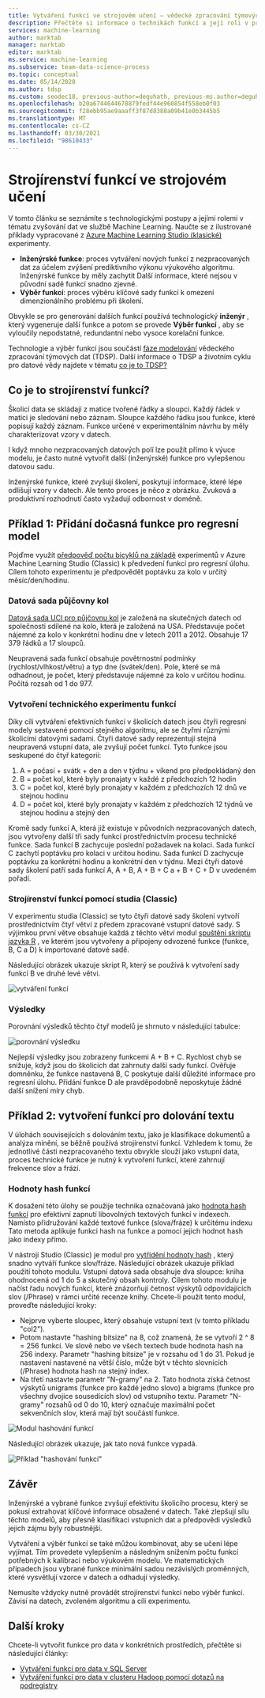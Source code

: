 ```yaml
---
title: Vytváření funkcí ve strojovém učení – vědecké zpracování týmových dat
description: Přečtěte si informace o technikách funkcí a její roli v procesu rozšíření dat Machine Learning.
services: machine-learning
author: marktab
manager: marktab
editor: marktab
ms.service: machine-learning
ms.subservice: team-data-science-process
ms.topic: conceptual
ms.date: 05/14/2020
ms.author: tdsp
ms.custom: seodec18, previous-author=deguhath, previous-ms.author=deguhath, contperf-fy20q4
ms.openlocfilehash: b20a6744644678879fedf44e960854f558eb0f03
ms.sourcegitcommit: f28ebb95ae9aaaff3f87d8388a09b41e0b3445b5
ms.translationtype: MT
ms.contentlocale: cs-CZ
ms.lasthandoff: 03/30/2021
ms.locfileid: "98610433"
---
```

# <a name="feature-engineering-in-machine-learning"></a>Strojírenství funkcí ve strojovém učení

V tomto článku se seznámíte s technologickými postupy a jejími rolemi v tématu zvyšování dat ve službě Machine Learning. Naučte se z ilustrované příklady vypracované z [Azure Machine Learning Studio (klasické)](../overview-what-is-machine-learning-studio.md#ml-studio-classic-vs-azure-machine-learning-studio) experimenty. 

* **Inženýrské funkce**: proces vytváření nových funkcí z nezpracovaných dat za účelem zvýšení prediktivního výkonu výukového algoritmu. Inženýrské funkce by měly zachytit Další informace, které nejsou v původní sadě funkcí snadno zjevné.
* **Výběr funkcí**: proces výběru klíčové sady funkcí k omezení dimenzionálního problému při školení.

Obvykle se pro generování dalších funkcí používá technologický **inženýr** , který vygeneruje další funkce a potom se provede **Výběr funkcí** , aby se vyloučily nepodstatné, redundantní nebo vysoce korelační funkce.

Technologie a výběr funkcí jsou součástí [fáze modelování](lifecycle-modeling.md) vědeckého zpracování týmových dat (TDSP). Další informace o TDSP a životním cyklu pro datové vědy najdete v tématu [co je to TDSP?](overview.md)

## <a name="what-is-feature-engineering"></a>Co je to strojírenství funkcí?

Školicí data se skládají z matice tvořené řádky a sloupci. Každý řádek v matici je sledování nebo záznam. Sloupce každého řádku jsou funkce, které popisují každý záznam. Funkce určené v experimentálním návrhu by měly charakterizovat vzory v datech.

I když mnoho nezpracovaných datových polí lze použít přímo k výuce modelu, je často nutné vytvořit další (inženýrské) funkce pro vylepšenou datovou sadu.

Inženýrské funkce, které zvyšují školení, poskytují informace, které lépe odlišují vzory v datech. Ale tento proces je něco z obrázku. Zvuková a produktivní rozhodnutí často vyžadují odbornost v doméně.

## <a name="example-1-add-temporal-features-for-a-regression-model"></a>Příklad 1: Přidání dočasná funkce pro regresní model

Pojďme využít [předpověď počtu bicyklů na základě](https://gallery.azure.ai/Experiment/Regression-Demand-estimation-4) experimentů v Azure Machine Learning Studio (Classic) k předvedení funkcí pro regresní úlohu. Cílem tohoto experimentu je předpovědět poptávku za kolo v určitý měsíc/den/hodinu.

### <a name="bike-rental-dataset"></a>Datová sada půjčovny kol

[Datová sada UCI pro půjčovnu kol](http://archive.ics.uci.edu/ml/datasets/Bike+Sharing+Dataset/) je založená na skutečných datech od společnosti sdílené na kolo, která je založená na USA. Představuje počet nájemné za kolo v konkrétní hodinu dne v letech 2011 a 2012. Obsahuje 17 379 řádků a 17 sloupců.

Neupravená sada funkcí obsahuje povětrnostní podmínky (rychlost/vlhkost/větru) a typ dne (svátek/den). Pole, které se má odhadnout, je počet, který představuje nájemné za kolo v určitou hodinu. Počítá rozsah od 1 do 977.

### <a name="create-a-feature-engineering-experiment"></a>Vytvoření technického experimentu funkcí

Díky cíli vytváření efektivních funkcí v školicích datech jsou čtyři regresní modely sestavené pomocí stejného algoritmu, ale se čtyřmi různými školicími datovými sadami. Čtyři datové sady reprezentují stejná neupravená vstupní data, ale zvyšují počet funkcí. Tyto funkce jsou seskupené do čtyř kategorií:

1. A = počasí + svátk + den a den v týdnu + víkend pro předpokládaný den
2. B = počet kol, které byly pronajaty v každé z předchozích 12 hodin
3. C = počet kol, které byly pronajaty v každém z předchozích 12 dnů ve stejnou hodinu
4. D = počet kol, které byly pronajaty v každém z předchozích 12 týdnů ve stejnou hodinu a stejný den

Kromě sady funkcí A, která již existuje v původních nezpracovaných datech, jsou vytvořeny další tři sady funkcí prostřednictvím procesu technické funkce. Sada funkcí B zachycuje poslední požadavek na kolaci. Sada funkcí C zachytí poptávku pro kolaci v určitou hodinu. Sada funkcí D zachycuje poptávku za konkrétní hodinu a konkrétní den v týdnu. Mezi čtyři datové sady školení patří sada funkcí A, A + B, A + B + C a + B + C + D v uvedeném pořadí.

### <a name="feature-engineering-using-studio-classic"></a>Strojírenství funkcí pomocí studia (Classic)

V experimentu studia (Classic) se tyto čtyři datové sady školení vytvoří prostřednictvím čtyř větví z předem zpracované vstupní datové sady. S výjimkou první větve obsahuje každá z těchto větví modul [spuštění skriptu jazyka R](/azure/machine-learning/studio-module-reference/execute-r-script) , ve kterém jsou vytvořeny a připojeny odvozené funkce (funkce, B, C a D) k importované datové sadě.

Následující obrázek ukazuje skript R, který se používá k vytvoření sady funkcí B ve druhé levé větvi.

![vytváření funkcí](./media/create-features/addFeature-Rscripts.png)

### <a name="results"></a>Výsledky

Porovnání výsledků těchto čtyř modelů je shrnuto v následující tabulce: 

![porovnání výsledku](./media/create-features/result1.png)

Nejlepší výsledky jsou zobrazeny funkcemi A + B + C. Rychlost chyb se snižuje, když jsou do školicích dat zahrnuty další sady funkcí. Ověřuje domněnku, že funkce nastavená B, C poskytuje další důležité informace pro regresní úlohu. Přidání funkce D ale pravděpodobně neposkytuje žádné další snížení míry chyb.

## <a name="example-2-create-features-for-text-mining"></a><a name="example2"></a> Příklad 2: vytvoření funkcí pro dolování textu

V úlohách souvisejících s dolováním textu, jako je klasifikace dokumentů a analýza mínění, se běžně používá strojírenství funkcí. Vzhledem k tomu, že jednotlivé části nezpracovaného textu obvykle slouží jako vstupní data, proces technické funkce je nutný k vytvoření funkcí, které zahrnují frekvence slov a frází.

### <a name="feature-hashing"></a>Hodnoty hash funkcí

K dosažení této úlohy se použije technika označovaná jako [hodnota hash funkcí](/azure/machine-learning/studio-module-reference/feature-hashing) pro efektivní zapnutí libovolných textových funkcí v indexech. Namísto přidružování každé textové funkce (slova/fráze) k určitému indexu Tato metoda aplikuje funkci hash na funkce a pomocí jejich hodnot hash jako indexy přímo.

V nástroji Studio (Classic) je modul pro [vytřídění hodnoty hash](/azure/machine-learning/studio-module-reference/feature-hashing) , který snadno vytváří funkce slov/fráze. Následující obrázek ukazuje příklad použití tohoto modulu. Vstupní datová sada obsahuje dva sloupce: kniha ohodnocená od 1 do 5 a skutečný obsah kontroly. Cílem tohoto modulu je načíst řadu nových funkcí, které znázorňují četnost výskytů odpovídajících slov (/Phrase) v rámci určité recenze knihy. Chcete-li použít tento modul, proveďte následující kroky:

* Nejprve vyberte sloupec, který obsahuje vstupní text (v tomto příkladu "col2").
* Potom nastavte "hashing bitsize" na 8, což znamená, že se vytvoří 2 ^ 8 = 256 funkcí. Ve slově nebo ve všech textech bude hodnota hash na 256 indexy. Parametr "hashing bitsize" je v rozsahu od 1 do 31. Pokud je nastavení nastavené na větší číslo, může být v těchto slovnících (/Phrase) hodnota hash na stejný index.
* Na třetí nastavte parametr "N-gramy" na 2. Tato hodnota získá četnost výskytů unigrams (funkce pro každé jedno slovo) a bigrams (funkce pro všechny dvojice sousedících slov) od vstupního textu. Parametr "N-gramy" rozsahů od 0 do 10, který označuje maximální počet sekvenčních slov, která mají být součástí funkce.  

![Modul hashování funkcí](./media/create-features/feature-Hashing1.png)

Následující obrázek ukazuje, jak tato nová funkce vypadá.

![Příklad "hashování funkcí"](./media/create-features/feature-Hashing2.png)

## <a name="conclusion"></a>Závěr
Inženýrské a vybrané funkce zvyšují efektivitu školicího procesu, který se pokusí extrahovat klíčové informace obsažené v datech. Také zlepšují sílu těchto modelů, aby přesně klasifikaci vstupních dat a předpovědi výsledků jejich zájmu byly robustnější.

Vytváření a výběr funkcí se také můžou kombinovat, aby se učení lépe vyjímat. Tím provedete vylepšením a následným snížením počtu funkcí potřebných k kalibraci nebo výukovém modelu. Ve matematických případech jsou vybrané funkce minimální sadou nezávislých proměnných, které vysvětlují vzorce v datech a odhadují výsledky.

Nemusíte vždycky nutně provádět strojírenství funkcí nebo výběr funkcí. Závisí na datech, zvoleném algoritmu a cíli experimentu.

## <a name="next-steps"></a>Další kroky

Chcete-li vytvořit funkce pro data v konkrétních prostředích, přečtěte si následující články:

* [Vytváření funkcí pro data v SQL Server](create-features-sql-server.md)
* [Vytváření funkcí pro data v clusteru Hadoop pomocí dotazů na podregistry](create-features-hive.md)